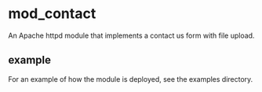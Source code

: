# mod_contact
An Apache httpd module that implements a contact us form with file upload.

## example
For an example of how the module is deployed, see the examples directory.



